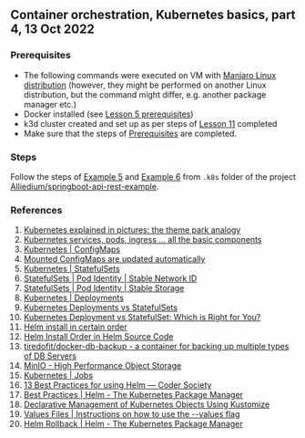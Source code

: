 ## Container orchestration, Kubernetes basics, part 4, 13 Oct 2022

### Prerequisites ###

- The following commands were executed on VM with [Manjaro Linux distribution](https://manjaro.org/download/) (however, they might be performed on another Linux distribution, but the command might differ, e.g. another package manager etc.)
- Docker installed (see [Lesson 5 prerequisites](../05_docker_basic_commands_postgres_23-aug-2022/README.md))
- k3d cluster created and set up as per steps of [Lesson 11](../11_k8s_dev_tools_kubectl_krew_vscode_15-sep-2022/README.md) completed
- Make sure that the steps of [Prerequisites](https://github.com/Alliedium/awesome-kubernetes/tree/main#1-prerequisites)
are completed.

### Steps ###

Follow the steps of [Example 5](https://github.com/Alliedium/springboot-api-rest-example/blob/master/.k8s/05-deployment-statefulset-configmap-secret)
and [Example 6](https://github.com/Alliedium/springboot-api-rest-example/blob/master/.k8s/06-job-with-minio)
from `.k8s` folder of the project [Alliedium/springboot-api-rest-example](https://github.com/Alliedium/springboot-api-rest-example/).

### References ###

1. [Kubernetes explained in pictures: the theme park analogy](https://danlebrero.com/2018/07/09/kubernetes-explained-in-pictures-the-theme-park-analogy/)
2. [Kubernetes services, pods, ingress ... all the basic components](https://www.padok.fr/en/blog/kubernetes-essentials-components-pods-services)
3. [Kubernetes | ConfigMaps](https://kubernetes.io/docs/concepts/configuration/configmap/)
4. [Mounted ConfigMaps are updated automatically](https://kubernetes.io/docs/concepts/configuration/configmap/#mounted-configmaps-are-updated-automatically)
5. [Kubernetes | StatefulSets](https://kubernetes.io/docs/concepts/workloads/controllers/statefulset)
6. [StatefulSets | Pod Identity | Stable Network ID](https://kubernetes.io/docs/concepts/workloads/controllers/statefulset/#stable-network-id)
7. [StatefulSets | Pod Identity | Stable Storage](https://kubernetes.io/docs/concepts/workloads/controllers/statefulset/#stable-storage)
8. [Kubernetes | Deployments](https://kubernetes.io/docs/concepts/workloads/controllers/deployment/)
9. [Kubernetes Deployments vs StatefulSets](https://stackoverflow.com/questions/41583672/kubernetes-deployments-vs-statefulsets#:~:text=Deployment%20is%20a%20resource%20to,be%20using%20its%20own%20Volume)
10. [Kubernetes Deployment vs StatefulSet: Which is Right for You?](https://cloud.netapp.com/blog/cvo-blg-kubernetes-deployment-vs-statefulset-which-is-right-for-you)
11. [Helm install in certain order](https://stackoverflow.com/questions/51957676/helm-install-in-certain-order)
12. [Helm Install Order in Helm Source Code](https://github.com/helm/helm/blob/12f1bc0acdeb675a8c50a78462ed3917fb7b2e37/pkg/releaseutil/kind_sorter.go)
13. [tiredofit/docker-db-backup - a container for backing up multiple types of DB Servers](https://github.com/tiredofit/docker-db-backup)
14. [MinIO - High Performance Object Storage](https://github.com/minio/minio)
15. [Kubernetes | Jobs](https://kubernetes.io/docs/concepts/workloads/controllers/job/)
16. [13 Best Practices for using Helm — Coder Society](https://codersociety.com/blog/articles/helm-best-practices)
17. [Best Practices | Helm - The Kubernetes Package Manager](https://helm.sh/docs/chart_best_practices/)
18. [Declarative Management of Kubernetes Objects Using Kustomize](https://kubernetes.io/docs/tasks/manage-kubernetes-objects/kustomization/)
19. [Values Files | Instructions on how to use the --values flag](https://helm.sh/docs/chart_template_guide/values_files/)
20. [Helm Rollback | Helm - The Kubernetes Package Manager](https://helm.sh/docs/helm/helm_rollback/)